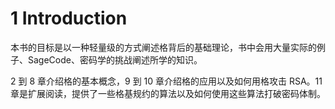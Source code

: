 # 1 Introduction

本书的目标是以一种轻量级的方式阐述格背后的基础理论，书中会用大量实际的例子、SageCode、密码学的挑战阐述所学的知识。

2 到 8 章介绍格的基本概念，9 到 10 章介绍格的应用以及如何用格攻击 RSA。11 章是扩展阅读，提供了一些格基规约的算法以及如何使用这些算法打破密码体制。





